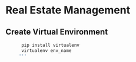 # Real Estate Management

## Create Virtual Environment

```bash
      pip install virtualenv
      virtualenv env_name
     '''


